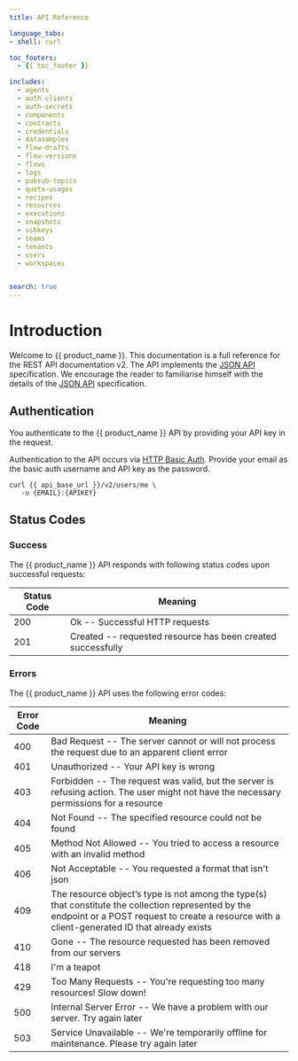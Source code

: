 ```yaml
---
title: API Reference

language_tabs:
- shell: curl

toc_footers:
  - {{ toc_footer }}

includes:
  - agents
  - auth-clients
  - auth-secrets
  - components
  - contracts
  - credentials
  - datasamples
  - flow-drafts
  - flow-versions
  - flows
  - logs
  - pubsub-topics
  - quota-usages
  - recipes
  - resources
  - executions
  - snapshots
  - sshkeys
  - teams
  - tenants
  - users
  - workspaces


search: true
---
```


# Introduction

Welcome to {{ product_name }}. This documentation is a full reference for the REST API documentation v2.
The API implements the [JSON API](http://jsonapi.org) specification. We encourage the reader to familiarise himself
with the details of the [JSON API](http://jsonapi.org) specification.


## Authentication

You authenticate to the {{ product_name }} API by providing your API key in the request.

Authentication to the API occurs via [HTTP Basic Auth](http://en.wikipedia.org/wiki/Basic_access_authentication). Provide your email as the basic auth username and API key as the password.

```shell
curl {{ api_base_url }}/v2/users/me \
   -u {EMAIL}:{APIKEY}
```


## Status Codes

### Success

The {{ product_name }} API responds with following status codes upon successful requests:


Status Code | Meaning
---------- | -------
200 | Ok -- Successful HTTP requests
201 | Created --  requested resource has been created successfully

### Errors

The {{ product_name }} API uses the following error codes:


Error Code | Meaning
---------- | -------
400 | Bad Request -- The server cannot or will not process the request due to an apparent client error
401 | Unauthorized -- Your API key is wrong
403 | Forbidden -- The request was valid, but the server is refusing action. The user might not have the necessary permissions for a resource
404 | Not Found -- The specified resource could not be found
405 | Method Not Allowed -- You tried to access a resource with an invalid method
406 | Not Acceptable -- You requested a format that isn't json
409 | The resource object’s type is not among the type(s) that constitute the collection represented by the endpoint or a POST request to create a resource with a client-generated ID that already exists
410 | Gone -- The resource requested has been removed from our servers
418 | I'm a teapot
429 | Too Many Requests -- You're requesting too many resources! Slow down!
500 | Internal Server Error -- We have a problem with our server. Try again later
503 | Service Unavailable -- We're temporarily offline for maintenance. Please try again later
